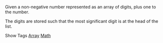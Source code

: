 Given a non-negative number represented as an array of digits, plus one to the number.

The digits are stored such that the most significant digit is at the head of the list.

Show Tags
 [Array](/tag/array/) [Math](/tag/math/)
